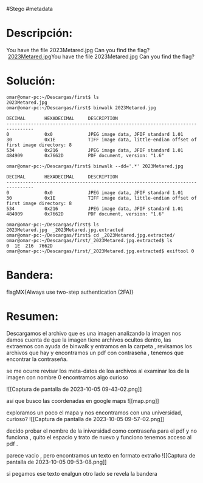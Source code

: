 #Stego #metadata 
# Descripción:
You have the file 2023Metared.jpg Can you find the flag?
 [2023Metared.jpg](https://ctfd.anuies.mx/files/bc8e90261d26030d76237cba0791d30b/2023Metared.jpg?token=eyJ1c2VyX2lkIjoyMTQsInRlYW1faWQiOjkzLCJmaWxlX2lkIjoxNX0.ZR7Qiw.xOFYYw7eyHOUwSwL9NlVpOYzF0M)You have the file 2023Metared.jpg Can you find the flag?
# Solución:
```shell
omar@omar-pc:~/Descargas/first$ ls
2023Metared.jpg
omar@omar-pc:~/Descargas/first$ binwalk 2023Metared.jpg 

DECIMAL       HEXADECIMAL     DESCRIPTION
--------------------------------------------------------------------------------
0             0x0             JPEG image data, JFIF standard 1.01
30            0x1E            TIFF image data, little-endian offset of first image directory: 8
534           0x216           JPEG image data, JFIF standard 1.01
484909        0x7662D         PDF document, version: "1.6"

omar@omar-pc:~/Descargas/first$ binwalk --dd='.*' 2023Metared.jpg 

DECIMAL       HEXADECIMAL     DESCRIPTION
--------------------------------------------------------------------------------
0             0x0             JPEG image data, JFIF standard 1.01
30            0x1E            TIFF image data, little-endian offset of first image directory: 8
534           0x216           JPEG image data, JFIF standard 1.01
484909        0x7662D         PDF document, version: "1.6"

omar@omar-pc:~/Descargas/first$ ls
2023Metared.jpg  _2023Metared.jpg.extracted
omar@omar-pc:~/Descargas/first$ cd _2023Metared.jpg.extracted/
omar@omar-pc:~/Descargas/first/_2023Metared.jpg.extracted$ ls
0  1E  216  7662D
omar@omar-pc:~/Descargas/first/_2023Metared.jpg.extracted$ exiftool 0

```
# Bandera:
flagMX{Always use two-step authentication (2FA)}

# Resumen:
Descargamos el archivo que es una imagen analizando la imagen nos damos cuenta de que la imagen tiene archivos ocultos dentro, las extraemos con ayuda de binwalk y entramos en la carpeta , revisamos los archivos que hay y encontramos un pdf con contraseña , tenemos que encontrar la contraseña.

se me ocurre revisar los meta-datos de loa archivos al examinar los de la imagen con nombre 0 encontramos algo curioso

![[Captura de pantalla de 2023-10-05 09-43-02.png]]

así que busco las coordenadas en google maps
![[map.png]]

exploramos un poco el mapa y nos encontramos con una universidad, curioso?
![[Captura de pantalla de 2023-10-05 09-57-02.png]]

decido probar el nombre de la iniversidad como contraseña para el pdf y no funciona , quito el espacio y trato de nuevo y funciono tenemos acceso al pdf .

parece vacio , pero encontramos un texto en formato extraño
![[Captura de pantalla de 2023-10-05 09-53-08.png]]

si pegamos ese texto enalgun otro lado se revela la bandera
